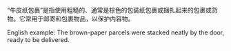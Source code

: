 “牛皮纸包裹”是指使用粗糙的、通常是棕色的包装纸包裹或捆扎起来的包裹或货物。它常用于邮寄和包裹物品，以保护内容物。

English example: The brown-paper parcels were stacked neatly by the door, ready to be delivered.